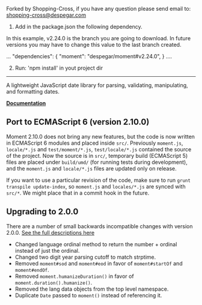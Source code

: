 Forked by Shopping-Cross, if you have any question please send email to: shopping-cross@despegar.com

1) Add in the package.json the following dependency.

In this example, v2.24.0 is the branch you are going to download. In future versions you may have to change this value to the last branch created.

...
"dependencies": {
  "moment": "despegar/moment#v2.24.0",
}
....

2) Run: 'npm install' in yout project dir

<hr />

A lightweight JavaScript date library for parsing, validating, manipulating, and formatting dates.

**[Documentation](http://momentjs.com/docs/)**

## Port to ECMAScript 6 (version 2.10.0)

Moment 2.10.0 does not bring any new features, but the code is now written in
ECMAScript 6 modules and placed inside `src/`. Previously `moment.js`, `locale/*.js` and
`test/moment/*.js`, `test/locale/*.js` contained the source of the project. Now
the source is in `src/`, temporary build (ECMAScript 5) files are placed under
`build/umd/` (for running tests during development), and the `moment.js` and
`locale/*.js` files are updated only on release.

If you want to use a particular revision of the code, make sure to run
`grunt transpile update-index`, so `moment.js` and `locales/*.js` are synced
with `src/*`. We might place that in a commit hook in the future.

## Upgrading to 2.0.0
There are a number of small backwards incompatible changes with version 2.0.0. [See the full descriptions here](https://gist.github.com/timrwood/e72f2eef320ed9e37c51#backwards-incompatible-changes)
 * Changed language ordinal method to return the number + ordinal instead of just the ordinal.
 * Changed two digit year parsing cutoff to match strptime.
 * Removed `moment#sod` and `moment#eod` in favor of `moment#startOf` and `moment#endOf`.
 * Removed `moment.humanizeDuration()` in favor of `moment.duration().humanize()`.
 * Removed the lang data objects from the top level namespace.
 * Duplicate `Date` passed to `moment()` instead of referencing it.
